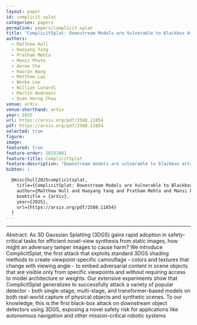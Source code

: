```yaml
---
layout: paper
id: complicit-splat
categories: papers
permalink: papers/complicit-splat
title: "ComplicitSplat: Downstream Models are Vulnerable to Blackbox Attacks by 3D Gaussian Splat Camouflages"
authors: 
  - Matthew Hull
  - Haoyang Yang
  - Pratham Mehta
  - Mansi Phute
  - Aeree Cho
  - Haoran Wang
  - Matthew Lau
  - Wenke Lee
  - Willian Lunardi
  - Martin Andreoni
  - Duen Horng Chau
venue: arXiv
venue-shorthand: arXiv
year: 2025
url: https://arxiv.org/pdf/2508.11854
pdf: https://arxiv.org/pdf/2508.11854
selected: true
figure: 
image: 
featured: true
feature-order: 20251001
feature-title: ComplicitSplat
feature-description: "Downstream models are vulnerable to blackbox attacks by 3dgs camouflages"
bibtex: |-

  @misc{hull2025complicitsplat,
    title={ComplicitSplat: Downstream Models are Vulnerable to Blackbox Attacks by 3D Gaussian Splat Camouflages}, 
    author={Matthew Hull and Haoyang Yang and Pratham Mehta and Mansi Phute and Aeree Cho and Haoran Wang and Matthew Lau and Wenke Lee and Willian Lunardi and Martin Andreoni and Duen Horng Chau},
    booktitle = {arXiv},
    year={2025},
    url={https://arxiv.org/pdf/2508.11854}
  }
---
```


<!-- ---
title: "ComplicitSplat: Downstream Models are Vulnerable to Blackbox Attacks by 3D Gaussian Splat Camouflages"
authors: "Matthew Hull, Haoyang Yang, Pratham Mehta, Mansi Phute, Aeree Cho, Haoran Wang, Matthew Lau, Wenke Lee, Willian Lunardi, Martin Andreoni, and Duen Horng Chau"
venue: "arXiv"
venue-shorthand: arXiv
# location: 
featured: false
year: 2025
pdf: https://arxiv.org/pdf/2508.11854
paper-home: https://arxiv.org/pdf/2508.11854
github: https://github.com/poloclub/complicit-splat
# icon: 3dgs-vulnerabilities.png
# icon-fit: cover
# brand: 3DGS Vulnerabilities
# poster: 
collaboration: TII
excerpt: "Downstream models are vulnerable to blackbox attacks by 3dgs camouflages"
pub-type: "preprint"
bibtex: |-
  @misc{hull2025complicitsplat,
    title={ComplicitSplat: Downstream Models are Vulnerable to Blackbox Attacks by 3D Gaussian Splat Camouflages}, 
    author={Matthew Hull and Haoyang Yang and Pratham Mehta and Mansi Phute and Aeree Cho and Haoran Wang and Matthew Lau and Wenke Lee and Willian Lunardi and Martin Andreoni and Duen Horng Chau},
    booktitle = {arXiv},
    year={2025},
    url={https://arxiv.org/pdf/2508.11854}
  } -->
---
Abstract: As 3D Gaussian Splatting (3DGS) gains rapid adoption in safety-critical tasks for efficient novel-view synthesis from static images, how might an adversary tamper images to cause harm? We introduce ComplicitSplat, the first attack that exploits standard 3DGS shading methods to create viewpoint-specific camouflage - colors and textures that change with viewing angle - to embed adversarial content in scene objects that are visible only from specific viewpoints and without requiring access to model architecture or weights. Our extensive experiments show that ComplicitSplat generalizes to successfully attack a variety of popular detector - both single-stage, multi-stage, and transformer-based models on both real-world capture of physical objects and synthetic scenes. To our knowledge, this is the first black-box attack on downstream object detectors using 3DGS, exposing a novel safety risk for applications like autonomous navigation and other mission-critical robotic systems